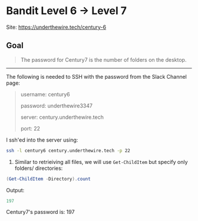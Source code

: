 # Bandit Level 6 → Level 7

Site: https://underthewire.tech/century-6
## Goal
> The password for Century7 is the number of folders on the desktop.
-----------------

The following is needed to SSH with the password from the Slack Channel page:
> username: century6
> 
> password: underthewire3347
> 
> server: century.underthewire.tech
> 
> port: 22

I ssh'ed into the server using:
```bash
ssh -l century6 century.underthewire.tech -p 22
```
1. Similar to retrieiving all files, we will use `Get-ChildItem` but specify only folders/ directories:
```powershell
(Get-ChildItem -Directory).count
```
Output:
```powershell
197
```

Century7's password is: 197
